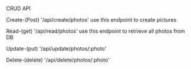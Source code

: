 CRUD API

Create-(Post)
'/api/create/photos'
use this endpoint to create pictures

Read-(get)
'/api/read/photos'
use this endpoint to retrieve all photos from DB

Update-(put)
'/api/update/photos/:photo'

Delete-(delete)
'/api/delete/photos/:photo'